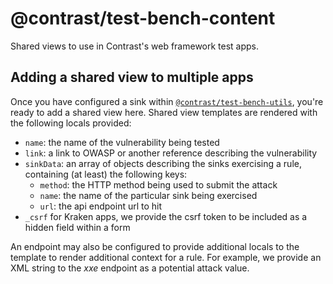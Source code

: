 # @contrast/test-bench-content
Shared views to use in Contrast's web framework test apps.

## Adding a shared view to multiple apps
Once you have configured a sink within [`@contrast/test-bench-utils`](https://github.com/Contrast-Security-OSS/test-bench-utils),
you're ready to add a shared view here. Shared view templates are rendered with
the following locals provided:
- `name`: the name of the vulnerability being tested
- `link`: a link to OWASP or another reference describing the vulnerability
- `sinkData`: an array of objects describing the sinks exercising a rule,
  containing (at least) the following keys:
  - `method`: the HTTP method being used to submit the attack
  - `name`: the name of the particular sink being exercised
  - `url`: the api endpoint url to hit
- `_csrf` for Kraken apps, we provide the csrf token to be included as a hidden
  field within a form

An endpoint may also be configured to provide additional locals to the template
to render additional context for a rule. For example, we provide an XML string
to the _xxe_ endpoint as a potential attack value.
